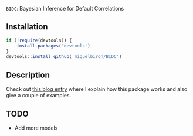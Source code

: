 `BIDC`: Bayesian Inference for Default Correlations

## Installation

``` r
if (!require(devtools)) {
    install.packages('devtools')
}
devtools::install_github('miguelbiron/BIDC')
```

## Description

Check out [this blog entry](https://miguelbiron.github.io/2018/12/07/bidc-bayesian-inference-for-default-correlations/) where I explain how this package works and also give a couple of examples.

## TODO

-   Add more models
